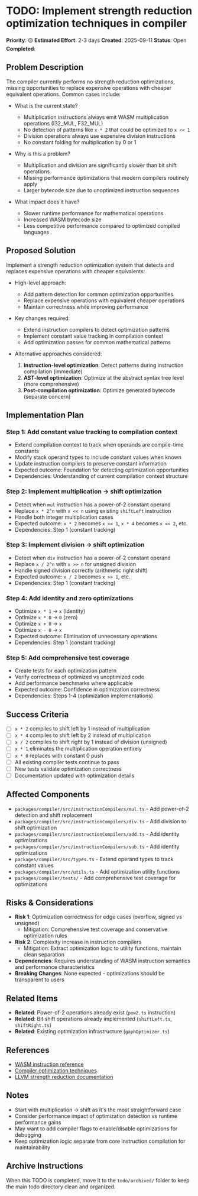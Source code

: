 # TODO: Implement strength reduction optimization techniques in compiler

**Priority**: 🟡
**Estimated Effort**: 2-3 days
**Created**: 2025-09-11
**Status**: Open
**Completed**: 

## Problem Description

The compiler currently performs no strength reduction optimizations, missing opportunities to replace expensive operations with cheaper equivalent operations. Common cases include:

- What is the current state?
  - Multiplication instructions always emit WASM multiplication operations (I32_MUL, F32_MUL)
  - No detection of patterns like `x * 2` that could be optimized to `x << 1`
  - Division operations always use expensive division instructions
  - No constant folding for multiplication by 0 or 1

- Why is this a problem?
  - Multiplication and division are significantly slower than bit shift operations
  - Missing performance optimizations that modern compilers routinely apply
  - Larger bytecode size due to unoptimized instruction sequences

- What impact does it have?
  - Slower runtime performance for mathematical operations
  - Increased WASM bytecode size
  - Less competitive performance compared to optimized compiled languages

## Proposed Solution

Implement a strength reduction optimization system that detects and replaces expensive operations with cheaper equivalents:

- High-level approach:
  - Add pattern detection for common optimization opportunities
  - Replace expensive operations with equivalent cheaper operations
  - Maintain correctness while improving performance

- Key changes required:
  - Extend instruction compilers to detect optimization patterns
  - Implement constant value tracking in compilation context
  - Add optimization passes for common mathematical patterns

- Alternative approaches considered:
  1. **Instruction-level optimization**: Detect patterns during instruction compilation (immediate)
  2. **AST-level optimization**: Optimize at the abstract syntax tree level (more comprehensive)
  3. **Post-compilation optimization**: Optimize generated bytecode (separate concern)

## Implementation Plan

### Step 1: Add constant value tracking to compilation context
- Extend compilation context to track when operands are compile-time constants
- Modify stack operand types to include constant values when known
- Update instruction compilers to preserve constant information
- Expected outcome: Foundation for detecting optimization opportunities
- Dependencies: Understanding of current compilation context structure

### Step 2: Implement multiplication → shift optimization
- Detect when `mul` instruction has a power-of-2 constant operand
- Replace `x * 2^n` with `x << n` using existing `shiftLeft` instruction
- Handle both integer multiplication cases
- Expected outcome: `x * 2` becomes `x << 1`, `x * 4` becomes `x << 2`, etc.
- Dependencies: Step 1 (constant tracking)

### Step 3: Implement division → shift optimization  
- Detect when `div` instruction has a power-of-2 constant operand
- Replace `x / 2^n` with `x >> n` for unsigned division
- Handle signed division correctly (arithmetic right shift)
- Expected outcome: `x / 2` becomes `x >> 1`, etc.
- Dependencies: Step 1 (constant tracking)

### Step 4: Add identity and zero optimizations
- Optimize `x * 1` → `x` (identity)
- Optimize `x * 0` → `0` (zero)
- Optimize `x + 0` → `x`
- Optimize `x - 0` → `x`
- Expected outcome: Elimination of unnecessary operations
- Dependencies: Step 1 (constant tracking)

### Step 5: Add comprehensive test coverage
- Create tests for each optimization pattern
- Verify correctness of optimized vs unoptimized code
- Add performance benchmarks where applicable
- Expected outcome: Confidence in optimization correctness
- Dependencies: Steps 1-4 (optimization implementations)

## Success Criteria

- [ ] `x * 2` compiles to shift left by 1 instead of multiplication
- [ ] `x * 4` compiles to shift left by 2 instead of multiplication  
- [ ] `x / 2` compiles to shift right by 1 instead of division (unsigned)
- [ ] `x * 1` eliminates the multiplication operation entirely
- [ ] `x * 0` replaces with constant 0 push
- [ ] All existing compiler tests continue to pass
- [ ] New tests validate optimization correctness
- [ ] Documentation updated with optimization details

## Affected Components

- `packages/compiler/src/instructionCompilers/mul.ts` - Add power-of-2 detection and shift replacement
- `packages/compiler/src/instructionCompilers/div.ts` - Add division to shift optimization
- `packages/compiler/src/instructionCompilers/add.ts` - Add identity optimizations
- `packages/compiler/src/instructionCompilers/sub.ts` - Add identity optimizations
- `packages/compiler/src/types.ts` - Extend operand types to track constant values
- `packages/compiler/src/utils.ts` - Add optimization utility functions
- `packages/compiler/tests/` - Add comprehensive test coverage for optimizations

## Risks & Considerations

- **Risk 1**: Optimization correctness for edge cases (overflow, signed vs unsigned)
  - Mitigation: Comprehensive test coverage and conservative optimization rules
- **Risk 2**: Complexity increase in instruction compilers
  - Mitigation: Extract optimization logic to utility functions, maintain clean separation
- **Dependencies**: Requires understanding of WASM instruction semantics and performance characteristics
- **Breaking Changes**: None expected - optimizations should be transparent to users

## Related Items

- **Related**: Power-of-2 operations already exist (`pow2.ts` instruction)
- **Related**: Bit shift operations already implemented (`shiftLeft.ts`, `shiftRight.ts`)
- **Related**: Existing optimization infrastructure (`gaphOptimizer.ts`)

## References

- [WASM instruction reference](https://webassembly.github.io/spec/core/appendix/index-instructions.html)
- [Compiler optimization techniques](https://en.wikipedia.org/wiki/Strength_reduction)
- [LLVM strength reduction documentation](https://llvm.org/docs/WritingAnLLVMPass.html#the-strength-reduction-example)

## Notes

- Start with multiplication → shift as it's the most straightforward case
- Consider performance impact of optimization detection vs runtime performance gains
- May want to add compiler flags to enable/disable optimizations for debugging
- Keep optimization logic separate from core instruction compilation for maintainability

## Archive Instructions

When this TODO is completed, move it to the `todo/archived/` folder to keep the main todo directory clean and organized.